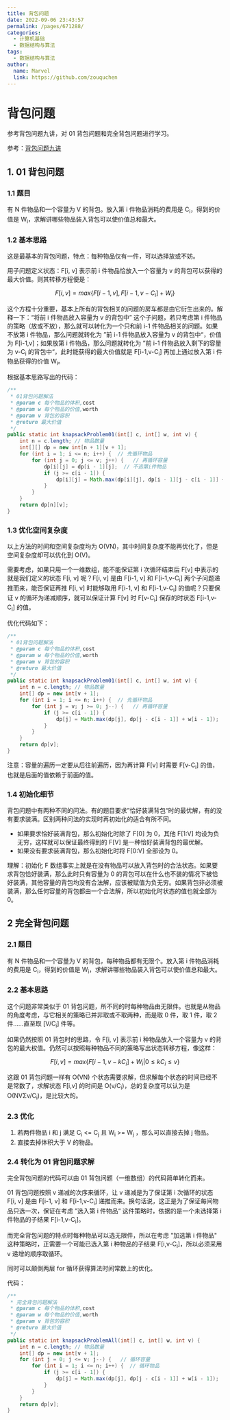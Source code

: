 ```yaml
---
title: 背包问题
date: 2022-09-06 23:43:57
permalink: /pages/671288/
categories:
  - 计算机基础
  - 数据结构与算法
tags:
  - 数据结构与算法
author: 
  name: Marvel
  link: https://github.com/zouquchen
---
```


# 背包问题

参考背包问题九讲，对 01 背包问题和完全背包问题进行学习。

<!-- more -->

参考：[背包问题九讲](https://github.com/tianyicui/pack)

## 1. 01 背包问题

### 1.1 题目

有 N 件物品和一个容量为 V 的背包。放入第 i 件物品消耗的费用是 C<sub>i</sub>，得到的价值是 W<sub>i</sub>，求解讲哪些物品装入背包可以使价值总和最大。

### 1.2 基本思路

这是最基本的背包问题，特点：每种物品仅有一件，可以选择放或不妨。

用子问题定义状态：F[i, v] 表示前 i 件物品恰放入一个容量为 v 的背包可以获得的最大价值。则其转移方程便是：


$$
F[i,v]=max\{F[i-1,v],F[i-1,v-C_i]+W_i\}
$$


这个方程十分重要，基本上所有的背包相关的问题的房车都是由它衍生出来的。解释一下：“将前 i 件物品放入容量为 v 的背包中” 这个子问题，若只考虑第 i 件物品的策略（放或不放），那么就可以转化为一个只和前 i-1 件物品相关的问题。如果不放第 i 件物品，那么问题就转化为 ”前 i-1 件物品放入容量为 v 的背包中“，价值为 F[i-1,v]；如果放第 i 件物品，那么问题就转化为 ”前 i-1 件物品放入剩下的容量为 v-C<sub>i</sub> 的背包中“，此时能获得的最大价值就是 F[i-1,v-C<sub>i</sub>] 再加上通过放入第 i 件物品获得的价值 W<sub>i</sub>。

根据基本思路写出的代码：

```java
/**
 * 01背包问题解法
 * @param c 每个物品的体积,cost
 * @param w 每个物品的价值,worth
 * @param v 背包的容积
 * @return 最大价值
 */
public static int knapsackProblem01(int[] c, int[] w, int v) {
    int n = c.length; // 物品数量
    int[][] dp = new int[n + 1][v + 1];
    for (int i = 1; i <= n; i++) {  // 先循环物品
        for (int j = 0; j <= v; j++) {   // 再循环容量
            dp[i][j] = dp[i - 1][j];  // 不选第i件物品
            if (j >= c[i - 1]) {
                dp[i][j] = Math.max(dp[i][j], dp[i - 1][j - c[i - 1]] + w[i - 1]);  // 选第i件物品
            }
        }
    }
    return dp[n][v];
}
```

### 1.3 优化空间复杂度

以上方法的时间和空间复杂度均为 O(VN)，其中时间复杂度不能再优化了，但是空间复杂度却可以优化到 O(V)。

需要考虑，如果只用一个一维数组，能不能保证第 i 次循环结束后 F[v] 中表示的就是我们定义的状态 F[i, v] 呢？F[i, v]  是由 F[i-1, v] 和 F[i-1,v-C<sub>i</sub>]  两个子问题递推而来，能否保证再推 F[i, v] 时能够取用 F[i-1, v] 和 F[i-1,v-C<sub>i</sub>] 的值呢？只要保证 v 的循环为递减顺序，就可以保证计算 F[v]  时 F[v-C<sub>i</sub>] 保存的时状态 F[i-1,v-C<sub>i</sub>] 的值。

优化代码如下：

```java
/**
 * 01背包问题解法
 * @param c 每个物品的体积,cost
 * @param w 每个物品的价值,worth
 * @param v 背包的容积
 * @return 最大价值
 */
public static int knapsackProblem01(int[] c, int[] w, int v) {
    int n = c.length; // 物品数量
    int[] dp = new int[v + 1];
    for (int i = 1; i <= n; i++) {  // 先循环物品
        for (int j = v; j >= 0; j--) {   // 再循环容量
            if (j >= c[i - 1]) {
                dp[j] = Math.max(dp[j], dp[j - c[i - 1]] + w[i - 1]);  // 选第i件物品
            }
        }
    }
    return dp[v];
}
```

注意：容量的遍历一定要从后往前遍历，因为再计算 F[v]  时需要 F[v-C<sub>i</sub>]  的值，也就是后面的值依赖于前面的值。

### 1.4 初始化细节

背包问题中有两种不同的问法。有的题目要求”恰好装满背包“时的最优解，有的没有要求装满。区别两种问法的实现时再初始化的适合有所不同。

- 如果要求恰好装满背包，那么初始化时除了 F[0] 为 0，其他 F[1:V] 均设为负无穷，这样就可以保证最终得到的 F[V] 是一种恰好装满背包的最优解。
- 如果没有要求装满背包，那么初始化时将 F[0:V] 全部设为 0。

理解：初始化 F 数组事实上就是在没有物品可以放入背包时的合法状态。如果要求背包恰好装满，那么此时只有容量为 0 的背包可以在什么也不装的情况下被恰好装满，其他容量的背包均没有合法解，应该被赋值为负无穷。如果背包非必须被装满，那么任何容量的背包都由一个合法解，所以初始化时状态的值也就全部为 0。

## 2 完全背包问题

### 2.1 题目

有 N 件物品和一个容量为 V 的背包，每种物品都有无限个。放入第 i 件物品消耗的费用是 C<sub>i</sub>，得到的价值是 W<sub>i</sub>，求解讲哪些物品装入背包可以使价值总和最大。

### 2.2 基本思路

这个问题非常类似于 01 背包问题，所不同的时每种物品由无限件。也就是从物品的角度考虑，与它相关的策略已并非取或不取两种，而是取 0 件，取 1 件，取 2件……直至取 [V/C<sub>i</sub>] 件等。

如果仍然按照 01 背包时的思路，令 F[i, v] 表示前 i 种物品放入一个容量为 v 的背包的最大权值。仍然可以按照每种物品不同的策略写出状态转移方程，像这样：


$$
F[i,v]=max\{F[i-1,v-kC_i]+W_i | 0\leq kC_i \leq v\}
$$


这跟 01 背包问题一样有 O(VN) 个状态需要求解，但求解每个状态的时间已经不是常数了，求解状态 F[i,v] 的时间是 O(v/C<sub>i</sub>)，总的复杂度可以认为是 O(NVΣv/C<sub>i</sub>)，是比较大的。

### 2.3 优化

1. 若两件物品 i 和 j 满足 C<sub>i</sub> <= C<sub>j</sub> 且  W<sub>i</sub> >= W<sub>j</sub> ，那么可以直接去掉 j 物品。
2. 直接去掉体积大于 V 的物品。

### 2.4 转化为 01 背包问题求解

完全背包问题的代码可以由 01 背包问题（一维数组）的代码简单转化而来。

01 背包问题按照 v 递减的次序来循环，让 v 递减是为了保证第 i 次循环的状态 F[i, v]  是由 F[i-1, v] 和 F[i-1,v-C<sub>i</sub>]  递推而来。换句话说，这正是为了保证每间物品只选一次，保证在考虑 ”选入第 i 件物品“ 这件策略时，依据的是一个未选择第 i 件物品的子结果 F[i-1,v-C<sub>i</sub>]。

而完全背包问题的特点时每种物品可以选无限件，所以在考虑 "加选第 i 件物品" 这种策略时，正需要一个可能已选入第 i 种物品的子结果 F[i,v-C<sub>i</sub>]，所以必须采用 v 递增的顺序取循环。

同时可以颠倒两层 for 循环获得算法时间常数上的优化。

代码：

```java
/**
 * 完全背包问题解法
 * @param c 每个物品的体积,cost
 * @param w 每个物品的价值,worth
 * @param v 背包的容积
 * @return 最大价值
 */
public static int knapsackProblemAll(int[] c, int[] w, int v) {
    int n = c.length; // 物品数量
    int[] dp = new int[v + 1];
    for (int j = 0; j <= v; j--) {   // 循环容量
        for (int i = 1; i <= n; i++) {  // 循环物品
            if (j >= c[i - 1]) {
                dp[j] = Math.max(dp[j], dp[j - c[i - 1]] + w[i - 1]);  // 选第i件物品
            }
        }
    }
    return dp[v];
}
```

